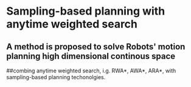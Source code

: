 # Sampling-based planning with anytime weighted search
  ## A method is proposed to solve Robots' motion planning high dimensional continous space
  ##combing anytime weighted search, i.g. RWA*, AWA*, ARA*, with sampling-based planning techonolgies.
